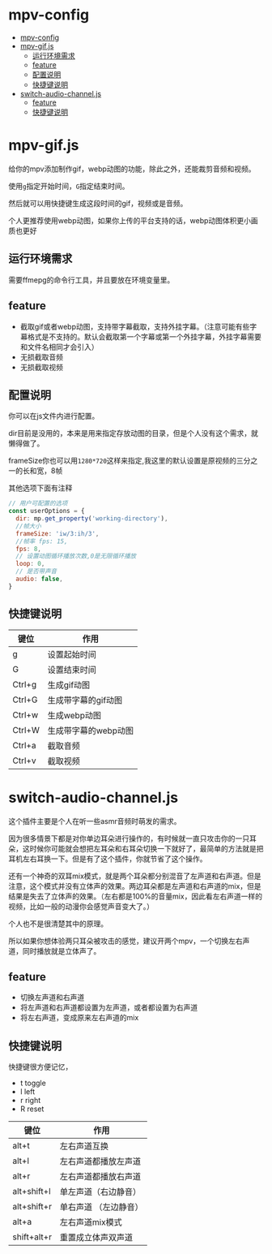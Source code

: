 # mpv-config
- [mpv-config](#mpv-config)
- [mpv-gif.js](#mpv-gifjs)
  - [运行环境需求](#运行环境需求)
  - [feature](#feature)
  - [配置说明](#配置说明)
  - [快捷键说明](#快捷键说明)
- [switch-audio-channel.js](#switch-audio-channeljs)
  - [feature](#feature-1)
  - [快捷键说明](#快捷键说明-1)

# mpv-gif.js

给你的mpv添加制作gif，webp动图的功能，除此之外，还能裁剪音频和视频。

使用`g`指定开始时间，`G`指定结束时间。

然后就可以用快捷键生成这段时间的gif，视频或是音频。

个人更推荐使用webp动图，如果你上传的平台支持的话，webp动图体积更小画质也更好

## 运行环境需求

需要ffmepg的命令行工具，并且要放在环境变量里。

## feature

* 截取gif或者webp动图，支持带字幕截取，支持外挂字幕。（注意可能有些字幕格式是不支持的。默认会截取第一个字幕或第一个外挂字幕，外挂字幕需要和文件名相同才会引入）
* 无损截取音频
* 无损截取视频

## 配置说明

你可以在js文件内进行配置。

dir目前是没用的，本来是用来指定存放动图的目录，但是个人没有这个需求，就懒得做了。

frameSize你也可以用`1280*720`这样来指定,我这里的默认设置是原视频的三分之一的长和宽，8帧

其他选项下面有注释

```javascript
// 用户可配置的选项
const userOptions = {
  dir: mp.get_property('working-directory'),
  //帧大小
  frameSize: 'iw/3:ih/3',
  //帧率 fps: 15,
  fps: 8,
  // 设置动图循环播放次数,0是无限循环播放
  loop: 0,
  // 是否带声音
  audio: false,
}
```

## 快捷键说明

| 键位   | 作用                 |
| ------ | -------------------- |
| g      | 设置起始时间         |
| G      | 设置结束时间         |
| Ctrl+g | 生成gif动图          |
| Ctrl+G | 生成带字幕的gif动图  |
| Ctrl+w | 生成webp动图         |
| Ctrl+W | 生成带字幕的webp动图 |
| Ctrl+a | 截取音频             |
| Ctrl+v | 截取视频             |





# switch-audio-channel.js

这个插件主要是个人在听一些asmr音频时萌发的需求。

因为很多情景下都是对你单边耳朵进行操作的，有时候就一直只攻击你的一只耳朵，这时候你可能就会想把左耳朵和右耳朵切换一下就好了，最简单的方法就是把耳机左右耳换一下。但是有了这个插件，你就节省了这个操作。

还有一个神奇的双耳mix模式，就是两个耳朵都分别混音了左声道和右声道。但是注意，这个模式并没有立体声的效果。两边耳朵都是左声道和右声道的mix，但是结果是失去了立体声的效果。（左右都是100%的音量mix，因此看左右声道一样的视频，比如一般的动漫你会感觉声音变大了。）

个人也不是很清楚其中的原理。

所以如果你想体验两只耳朵被攻击的感觉，建议开两个mpv，一个切换左右声道，同时播放就是立体声了。

## feature

* 切换左声道和右声道
* 将左声道和右声道都设置为左声道，或者都设置为右声道
* 将左右声道，变成原来左右声道的mix

## 快捷键说明

快捷键很方便记忆，

* t toggle
* l left
* r right
* R reset

| 键位        | 作用                   |
| ----------- | ---------------------- |
| alt+t       | 左右声道互换           |
| alt+l       | 左右声道都播放左声道   |
| alt+r       | 左右声道都播放右声道   |
| alt+shift+l | 单左声道（右边静音）   |
| alt+shift+r | 单右声道  （左边静音） |
| alt+a       | 左右声道mix模式        |
| shift+alt+r | 重置成立体声双声道     |
